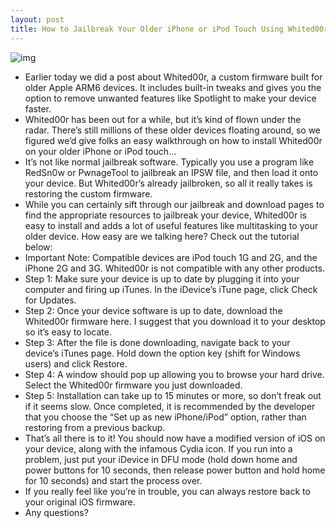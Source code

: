 ```yaml
---
layout: post
title: How to Jailbreak Your Older iPhone or iPod Touch Using Whited00r
---
```

![img](http://media.idownloadblog.com/wp-content/uploads/2011/06/whited00r-banner.jpg)
* Earlier today we did a post about Whited00r, a custom firmware built for older Apple ARM6 devices. It includes built-in tweaks and gives you the option to remove unwanted features like Spotlight to make your device faster.
* Whited00r has been out for a while, but it’s kind of flown under the radar. There’s still millions of these older devices floating around, so we figured we’d give folks an easy walkthrough on how to install Whited00r on your older iPhone or iPod touch…
* It’s not like normal jailbreak software. Typically you use a program like RedSn0w or PwnageTool to jailbreak an IPSW file, and then load it onto your device. But Whited00r’s already jailbroken, so all it really takes is restoring the custom firmware.
* While you can certainly sift through our jailbreak and download pages to find the appropriate resources to jailbreak your device, Whited00r is easy to install and adds a lot of useful features like multitasking to your older device. How easy are we talking here? Check out the tutorial below:
* Important Note: Compatible devices are iPod touch 1G and 2G, and the iPhone 2G and 3G. Whited00r is not compatible with any other products.
* Step 1: Make sure your device is up to date by plugging it into your computer and firing up iTunes. In the iDevice’s iTune page, click Check for Updates.
* Step 2: Once your device software is up to date, download the Whited00r firmware here. I suggest that you download it to your desktop so it’s easy to locate.
* Step 3: After the file is done downloading, navigate back to your device’s iTunes page. Hold down the option key (shift for Windows users) and click Restore.
* Step 4: A window should pop up allowing you to browse your hard drive. Select the Whited00r firmware you just downloaded.
* Step 5: Installation can take up to 15 minutes or more, so don’t freak out if it seems slow. Once completed, it is recommended by the developer that you choose the “Set up as new iPhone/iPod” option, rather than restoring from a previous backup.
* That’s all there is to it! You should now have a modified version of iOS on your device, along with the infamous Cydia icon. If you run into a problem, just put your iDevice in DFU mode (hold down home and power buttons for 10 seconds, then release power button and hold home for 10 seconds) and start the process over.
* If you really feel like you’re in trouble, you can always restore back to your original iOS firmware.
* Any questions?

